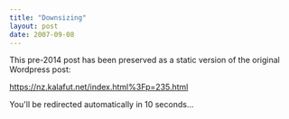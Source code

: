 ```yaml
---
title: "Downsizing"
layout: post
date: 2007-09-08
---
```


This pre-2014 post has been preserved as a static version of the original Wordpress post:

https://nz.kalafut.net/index.html%3Fp=235.html

You'll be redirected automatically in 10 seconds...

<head>
  <meta http-equiv="refresh" content="10;url=https://nz.kalafut.net/index.html%3Fp=235.html">
</head>

